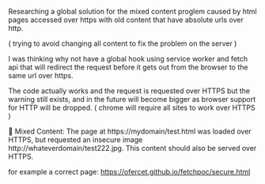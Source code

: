 
Researching a global solution for the mixed content proglem caused by html pages accessed over https with old content that have absolute urls over http.

( trying to avoid changing all content to fix the problem on the server ) 

I was thinking why not have a global hook using service worker and fetch api that will redirect the request before it gets out from the browser to the same url over https.

The code actually works and the request is requested over HTTPS but the warning still exists, and in the future will become bigger as browser support for HTTP will be dropped. ( chrome will require all sites to work over HTTPS ) 




Mixed Content: The page at https://mydomain/test.html was loaded over HTTPS, but requested an insecure image http://whateverdomain/test222.jpg. This content should also be served over HTTPS.


for example a correct page: https://ofercet.github.io/fetchpoc/secure.html
